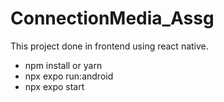 # ConnectionMedia_Assg
This project done in frontend using react native.
- npm install or yarn
- npx expo run:android
- npx expo start
